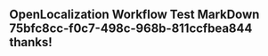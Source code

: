 <properties
ms.topic="hero-topic"
ms.test1="hero-topic"
ms.test2="test"/>

## OpenLocalization Workflow Test MarkDown 75bfc8cc-f0c7-498c-968b-811ccfbea844 thanks!
